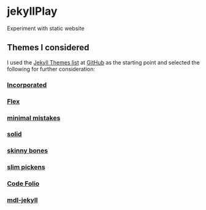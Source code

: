 # jekyllPlay
Experiment with static website

## Themes I considered
I used the [Jekyll Themes
list](https://github.com/jekyll/jekyll/wiki/Themes) at
[GitHub](https://github.com) as the starting point and selected the
following for further consideration:

### [Incorporated](http://incorporated.sendtoinc.com/)

### [Flex](http://the-development.github.io/flex/)

### [minimal mistakes](https://mmistakes.github.io/minimal-mistakes/)
### [solid](http://ojs.xyz/solid-jekyll/)
### [skinny bones](https://mmistakes.github.io/skinny-bones-jekyll/)
### [slim pickens](http://chrisanthropic.github.io/slim-pickins-jekyll-theme/#toggleMenu)
### [Code Folio](http://tokkonopapa.bitbucket.org/)
### [mdl-jekyll](http://getaclue.github.io/mdl-jekyll/)






